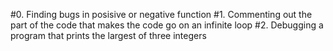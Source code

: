 #0. Finding bugs in posisive or negative function
#1. Commenting out the part of the code that makes the code go on an infinite loop
#2. Debugging a program that prints the largest of three integers
